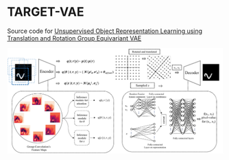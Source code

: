 # TARGET-VAE

Source code for <a href=""> Unsupervised Object Representation Learning using Translation and Rotation Group Equivariant VAE </a>

<img src="images/model_p8_2.pdf">

